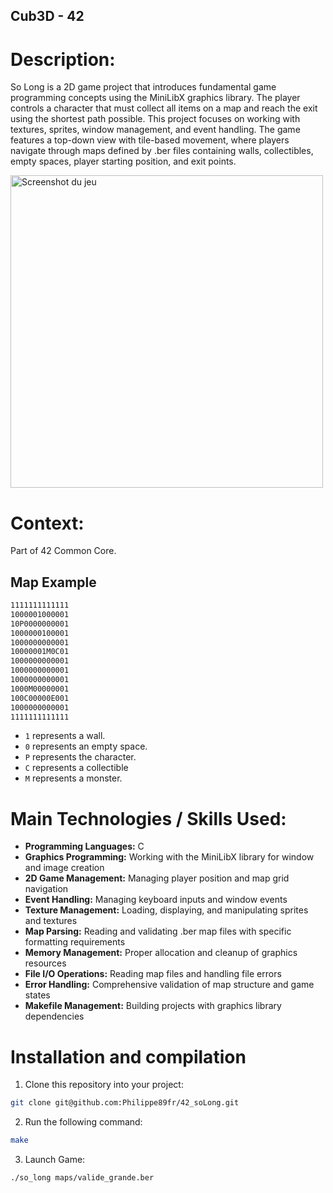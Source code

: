 ## Cub3D - 42

# Description:
So Long is a 2D game project that introduces fundamental game programming concepts using the MiniLibX graphics library. The player controls a character that must collect all items on a map and reach the exit using the shortest path possible. This project focuses on working with textures, sprites, window management, and event handling. The game features a top-down view with tile-based movement, where players navigate through maps defined by .ber files containing walls, collectibles, empty spaces, player starting position, and exit points. 

<img src="./image.png" alt="Screenshot du jeu" width="500">

# Context:
Part of 42 Common Core.

## Map Example
```bash
1111111111111
1000001000001
10P0000000001
1000000100001
1000000000001
10000001M0C01
1000000000001
1000000000001
1000000000001
1000M00000001
100C00000E001
1000000000001
1111111111111
```
  - `1` represents a wall.
  - `0` represents an empty space.
  - `P` represents the character.
  - `C` represents a collectible
  - `M` represents a monster.


# Main Technologies / Skills Used:

- **Programming Languages:** C
- **Graphics Programming:** Working with the MiniLibX library for window and image creation  
- **2D Game Management:** Managing player position and map grid navigation
- **Event Handling:** Managing keyboard inputs and window events
- **Texture Management:** Loading, displaying, and manipulating sprites and textures
- **Map Parsing:** Reading and validating .ber map files with specific formatting requirements
- **Memory Management:** Proper allocation and cleanup of graphics resources
- **File I/O Operations:** Reading map files and handling file errors
- **Error Handling:** Comprehensive validation of map structure and game states
- **Makefile Management:** Building projects with graphics library dependencies

# Installation and compilation
1. Clone this repository into your project:
```bash
git clone git@github.com:Philippe89fr/42_soLong.git
```
2. Run the following command:
```bash
make
```
3. Launch Game:
```bash
./so_long maps/valide_grande.ber
```
